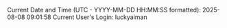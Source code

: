 Current Date and Time (UTC - YYYY-MM-DD HH:MM:SS formatted): 2025-08-08 09:01:58
Current User's Login: luckyaiman
